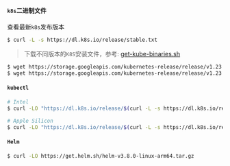 

#### `k8s`二进制文件

查看最新`k8s`发布版本

```bash
$ curl -L -s https://dl.k8s.io/release/stable.txt
```

> 下载不同版本的`K8S`安装文件，参考: [get-kube-binaries.sh](https://github.com/kubernetes/kubernetes/blob/master/cluster/get-kube-binaries.sh)

```bash
$ wget https://storage.googleapis.com/kubernetes-release/release/v1.23.3/kubernetes-server-linux-amd64.tar.gz
$ wget https://storage.googleapis.com/kubernetes-release/release/v1.23.3/kubernetes-server-linux-arm64.tar.gz
```

#### `kubectl`

```bash
# Intel
$ curl -LO "https://dl.k8s.io/release/$(curl -L -s https://dl.k8s.io/release/stable.txt)/bin/darwin/amd64/kubectl"

# Apple Silicon
$ curl -LO "https://dl.k8s.io/release/$(curl -L -s https://dl.k8s.io/release/stable.txt)/bin/darwin/arm64/kubectl"
```

#### `Helm`

```bash
$ curl -LO https://get.helm.sh/helm-v3.8.0-linux-arm64.tar.gz
```

